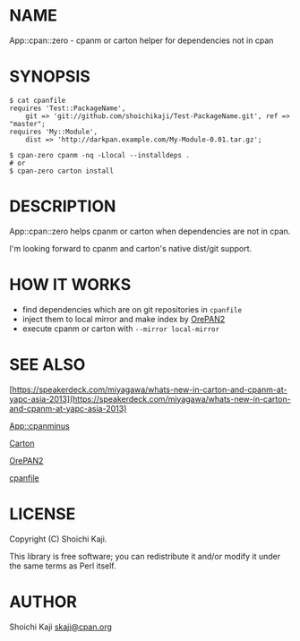 # NAME

App::cpan::zero - cpanm or carton helper for dependencies not in cpan

# SYNOPSIS

    $ cat cpanfile
    requires 'Test::PackageName',
        git => 'git://github.com/shoichikaji/Test-PackageName.git', ref => "master";
    requires 'My::Module',
        dist => 'http://darkpan.example.com/My-Module-0.01.tar.gz';

    $ cpan-zero cpanm -nq -Llocal --installdeps .
    # or
    $ cpan-zero carton install

# DESCRIPTION

App::cpan::zero helps cpanm or carton when dependencies are not in cpan.

I'm looking forward to cpanm and carton's native dist/git support.

# HOW IT WORKS

- find dependencies which are on git repositories in `cpanfile`
- inject them to local mirror and make index by [OrePAN2](https://metacpan.org/pod/OrePAN2)
- execute cpanm or carton with `--mirror local-mirror`

# SEE ALSO

[https://speakerdeck.com/miyagawa/whats-new-in-carton-and-cpanm-at-yapc-asia-2013](https://speakerdeck.com/miyagawa/whats-new-in-carton-and-cpanm-at-yapc-asia-2013)

[App::cpanminus](https://metacpan.org/pod/App::cpanminus)

[Carton](https://metacpan.org/pod/Carton)

[OrePAN2](https://metacpan.org/pod/OrePAN2)

[cpanfile](https://metacpan.org/pod/cpanfile)

# LICENSE

Copyright (C) Shoichi Kaji.

This library is free software; you can redistribute it and/or modify
it under the same terms as Perl itself.

# AUTHOR

Shoichi Kaji <skaji@cpan.org>
